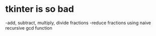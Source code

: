 # tkinter is so bad
-add, subtract, multiply, divide fractions
-reduce fractions using naive recursive gcd function
